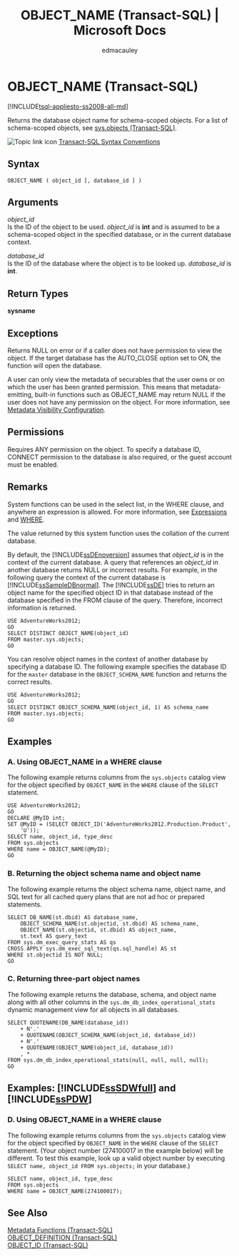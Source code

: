 ﻿---
title: "OBJECT_NAME (Transact-SQL) | Microsoft Docs"
ms.custom: ""
ms.date: "03/06/2017"
ms.prod: sql
ms.prod_service: "database-engine, sql-database, sql-data-warehouse, pdw"
ms.component: "t-sql|functions"
ms.reviewer: ""
ms.suite: "sql"
ms.technology: t-sql
ms.tgt_pltfrm: ""
ms.topic: "language-reference"
f1_keywords: 
  - "OBJECT_NAME"
  - "OBJECT_NAME_TSQL"
dev_langs: 
  - "TSQL"
helpviewer_keywords: 
  - "OBJECT_NAME function"
  - "viewing database object names"
  - "objects [SQL Server], names"
  - "database objects [SQL Server], names"
  - "displaying database object names"
  - "database objects [SQL Server]"
  - "names [SQL Server], database objects"
ms.assetid: 7d5b923f-0c3e-4af9-b39b-132807a6d5b3
caps.latest.revision: 45
author: edmacauley
ms.author: edmaca
manager: craigg
monikerRange: ">= aps-pdw-2016 || = azuresqldb-current || = azure-sqldw-latest || >= sql-server-2016 || = sqlallproducts-allversions"
---
# OBJECT_NAME (Transact-SQL)
[!INCLUDE[tsql-appliesto-ss2008-all-md](../../includes/tsql-appliesto-ss2008-all-md.md)]

  Returns the database object name for schema-scoped objects. For a list of schema-scoped objects, see [sys.objects &#40;Transact-SQL&#41;](../../relational-databases/system-catalog-views/sys-objects-transact-sql.md).  
  
 ![Topic link icon](../../database-engine/configure-windows/media/topic-link.gif "Topic link icon") [Transact-SQL Syntax Conventions](../../t-sql/language-elements/transact-sql-syntax-conventions-transact-sql.md)  
  
## Syntax  
  
```  
OBJECT_NAME ( object_id [, database_id ] )  
```  
  
## Arguments  
 *object_id*  
 Is the ID of the object to be used. *object_id* is **int** and is assumed to be a schema-scoped object in the specified database, or in the current database context.  
  
 *database_id*  
 Is the ID of the database where the object is to be looked up. *database_id* is **int**.  
  
## Return Types  
 **sysname**  
  
## Exceptions  
 Returns NULL on error or if a caller does not have permission to view the object. If the target database has the AUTO_CLOSE option set to ON, the function will open the database.  
  
 A user can only view the metadata of securables that the user owns or on which the user has been granted permission. This means that metadata-emitting, built-in functions such as OBJECT_NAME may return NULL if the user does not have any permission on the object. For more information, see [Metadata Visibility Configuration](../../relational-databases/security/metadata-visibility-configuration.md).  
  
## Permissions  
 Requires ANY permission on the object. To specify a database ID, CONNECT permission to the database is also required, or the guest account must be enabled.  
  
## Remarks  
 System functions can be used in the select list, in the WHERE clause, and anywhere an expression is allowed. For more information, see [Expressions](../../t-sql/language-elements/expressions-transact-sql.md) and [WHERE](../../t-sql/queries/where-transact-sql.md).  
  
 The value returned by this system function uses the collation of the current database.  
  
 By default, the [!INCLUDE[ssDEnoversion](../../includes/ssdenoversion-md.md)] assumes that *object_id* is in the context of the current database. A query that references an *object_id* in another database returns NULL or incorrect results. For example, in the following query the context of the current database is [!INCLUDE[ssSampleDBnormal](../../includes/sssampledbnormal-md.md)]. The [!INCLUDE[ssDE](../../includes/ssde-md.md)] tries to return an object name for the specified object ID in that database instead of the database specified in the FROM clause of the query. Therefore, incorrect information is returned.  
  
```  
USE AdventureWorks2012;  
GO  
SELECT DISTINCT OBJECT_NAME(object_id)  
FROM master.sys.objects;  
GO  
```  
  
 You can resolve object names in the context of another database by specifying a database ID. The following example specifies the database ID for the `master` database in the `OBJECT_SCHEMA_NAME` function and returns the correct results.  
  
```  
USE AdventureWorks2012;  
GO  
SELECT DISTINCT OBJECT_SCHEMA_NAME(object_id, 1) AS schema_name  
FROM master.sys.objects;  
GO  
```  
  
## Examples  
  
### A. Using OBJECT_NAME in a WHERE clause  
 The following example returns columns from the `sys.objects` catalog view for the object specified by `OBJECT_NAME` in the `WHERE` clause of the `SELECT` statement.  
  
```  
USE AdventureWorks2012;  
GO  
DECLARE @MyID int;  
SET @MyID = (SELECT OBJECT_ID('AdventureWorks2012.Production.Product',  
    'U'));  
SELECT name, object_id, type_desc  
FROM sys.objects  
WHERE name = OBJECT_NAME(@MyID);  
GO  
```  
  
### B. Returning the object schema name and object name  
 The following example returns the object schema name, object name, and SQL text for all cached query plans that are not ad hoc or prepared statements.  
  
```  
SELECT DB_NAME(st.dbid) AS database_name,   
    OBJECT_SCHEMA_NAME(st.objectid, st.dbid) AS schema_name,  
    OBJECT_NAME(st.objectid, st.dbid) AS object_name,   
    st.text AS query_text  
FROM sys.dm_exec_query_stats AS qs  
CROSS APPLY sys.dm_exec_sql_text(qs.sql_handle) AS st  
WHERE st.objectid IS NOT NULL;  
GO  
```  
  
### C. Returning three-part object names  
 The following example returns the database, schema, and object name along with all other columns in the `sys.dm_db_index_operational_stats` dynamic management view for all objects in all databases.  
  
```  
SELECT QUOTENAME(DB_NAME(database_id))   
    + N'.'   
    + QUOTENAME(OBJECT_SCHEMA_NAME(object_id, database_id))   
    + N'.'   
    + QUOTENAME(OBJECT_NAME(object_id, database_id))  
    , *   
FROM sys.dm_db_index_operational_stats(null, null, null, null);  
GO  
```  
  
## Examples: [!INCLUDE[ssSDWfull](../../includes/sssdwfull-md.md)] and [!INCLUDE[ssPDW](../../includes/sspdw-md.md)]  
  
### D. Using OBJECT_NAME in a WHERE clause  
 The following example returns columns from the `sys.objects` catalog view for the object specified by `OBJECT_NAME` in the `WHERE` clause of the `SELECT` statement. (Your object number (274100017 in the example below) will be different.  To test this example, look up a valid object number by executing `SELECT name, object_id FROM sys.objects;` in your database.)  
  
```  
SELECT name, object_id, type_desc  
FROM sys.objects  
WHERE name = OBJECT_NAME(274100017);  
```  
  
## See Also  
 [Metadata Functions &#40;Transact-SQL&#41;](../../t-sql/functions/metadata-functions-transact-sql.md)   
 [OBJECT_DEFINITION &#40;Transact-SQL&#41;](../../t-sql/functions/object-definition-transact-sql.md)   
 [OBJECT_ID &#40;Transact-SQL&#41;](../../t-sql/functions/object-id-transact-sql.md)  
  
  

